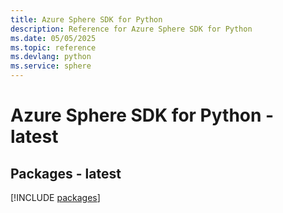 ```yaml
---
title: Azure Sphere SDK for Python
description: Reference for Azure Sphere SDK for Python
ms.date: 05/05/2025
ms.topic: reference
ms.devlang: python
ms.service: sphere
---
```

# Azure Sphere SDK for Python - latest
## Packages - latest
[!INCLUDE [packages](sphere-index.md)]